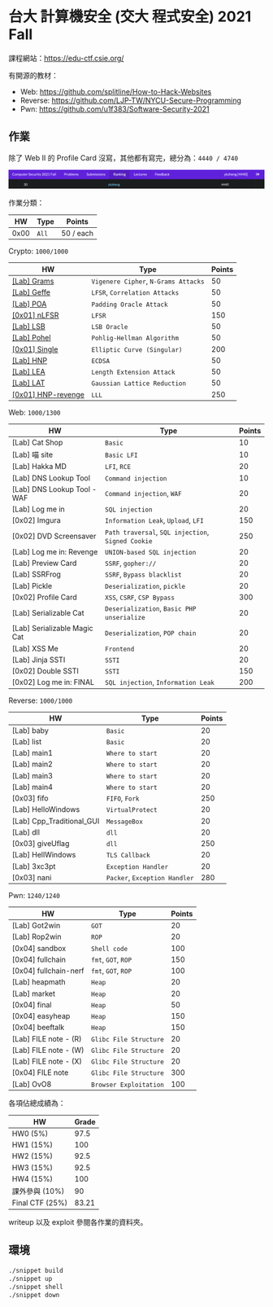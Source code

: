 # 台大 計算機安全 (交大 程式安全) 2021 Fall

課程網站：https://edu-ctf.csie.org/

有開源的教材：

- Web: https://github.com/splitline/How-to-Hack-Websites
- Reverse: https://github.com/LJP-TW/NYCU-Secure-Programming
- Pwn: https://github.com/u1f383/Software-Security-2021

## 作業

除了 Web II 的 Profile Card 沒寫，其他都有寫完，總分為：`4440 / 4740`

![](images/rank.png)

作業分類：

| HW   | Type  | Points    |
| ---- | ----- | --------- |
| 0x00 | `All` | 50 / each |

Crypto: `1000/1000`

| HW                                                                 | Type                                 | Points |
| ------------------------------------------------------------------ | ------------------------------------ | ------ |
| [[Lab] Grams](Crypto/Crypto%20I/%5BLab%5D%20Grams)                 | `Vigenere Cipher`, `N-Grams Attacks` | 50     |
| [[Lab] Geffe](Crypto/Crypto%20I/%5BLab%5D%20Geffe)                 | `LFSR`, `Correlation Attacks`        | 50     |
| [[Lab] POA](Crypto/Crypto%20I/%5BLab%5D%20POA)                     | `Padding Oracle Attack`              | 50     |
| [[0x01] nLFSR](Crypto/Crypto%20I/%5B0x01%5D%20nLFSR)               | `LFSR`                               | 150    |
| [[Lab] LSB](Crypto/Crypto%20II/%5BLab%5D%20LSB)                    | `LSB Oracle`                         | 50     |
| [[Lab] Pohel](Crypto/Crypto%20II/%5BLab%5D%20Pohel)                | `Pohlig-Hellman Algorithm`           | 50     |
| [[0x01] Single](Crypto/Crypto%20II/%5B0x01%5D%20Single)            | `Elliptic Curve (Singular)`          | 200    |
| [[Lab] HNP](Crypto/Crypto%20III/%5BLab%5D%20HNP)                   | `ECDSA`                              | 50     |
| [[Lab] LEA](Crypto/Crypto%20III/%5BLab%5D%20LEA)                   | `Length Extension Attack`            | 50     |
| [[Lab] LAT](Crypto/Crypto%20III/%5BLab%5D%20LAT)                   | `Gaussian Lattice Reduction`         | 50     |
| [[0x01] HNP-revenge](Crypto/Crypto%20III/%5B0x01%5D%20HNP-revenge) | `LLL`                                | 250    |

Web: `1000/1300`

| HW                           | Type                                               | Points |
| ---------------------------- | -------------------------------------------------- | ------ |
| [Lab] Cat Shop               | `Basic`                                            | 10     |
| [Lab] 喵 site                | `Basic LFI`                                        | 10     |
| [Lab] Hakka MD               | `LFI`, `RCE`                                       | 20     |
| [Lab] DNS Lookup Tool        | `Command injection`                                | 10     |
| [Lab] DNS Lookup Tool - WAF  | `Command injection`, `WAF`                         | 20     |
| [Lab] Log me in              | `SQL injection`                                    | 20     |
| [0x02] Imgura                | `Information Leak`, `Upload`, `LFI`                | 150    |
| [0x02] DVD Screensaver       | `Path traversal`, `SQL injection`, `Signed Cookie` | 250    |
| [Lab] Log me in: Revenge     | `UNION-based SQL injection`                        | 20     |
| [Lab] Preview Card           | `SSRF`, `gopher://`                                | 20     |
| [Lab] SSRFrog                | `SSRF`, `Bypass blacklist`                         | 20     |
| [Lab] Pickle                 | `Deserialization`, `pickle`                        | 20     |
| [0x02] Profile Card          | `XSS`, `CSRF`, `CSP Bypass`                        | 300    |
| [Lab] Serializable Cat       | `Deserialization`, `Basic PHP unserialize`         | 20     |
| [Lab] Serializable Magic Cat | `Deserialization`, `POP chain`                     | 20     |
| [Lab] XSS Me                 | `Frontend`                                         | 20     |
| [Lab] Jinja SSTI             | `SSTI`                                             | 20     |
| [0x02] Double SSTI           | `SSTI`                                             | 150    |
| [0x02] Log me in: FINAL      | `SQL injection`, `Information Leak`                | 200    |

Reverse: `1000/1000`

| HW                        | Type                          | Points |
| ------------------------- | ----------------------------- | ------ |
| [Lab] baby                | `Basic`                       | 20     |
| [Lab] list                | `Basic`                       | 20     |
| [Lab] main1               | `Where to start`              | 20     |
| [Lab] main2               | `Where to start`              | 20     |
| [Lab] main3               | `Where to start`              | 20     |
| [Lab] main4               | `Where to start`              | 20     |
| [0x03] fifo               | `FIFO`, `Fork`                | 250    |
| [Lab] HelloWindows        | `VirtualProtect`              | 20     |
| [Lab] Cpp_Traditional_GUI | `MessageBox`                  | 20     |
| [Lab] dll                 | `dll`                         | 20     |
| [0x03] giveUflag          | `dll`                         | 250    |
| [Lab] HellWindows         | `TLS Callback`                | 20     |
| [Lab] 3xc3pt              | `Exception Handler`           | 20     |
| [0x03] nani               | `Packer`, `Exception Handler` | 280    |

Pwn: `1240/1240`

| HW                    | Type                   | Points |
| --------------------- | ---------------------- | ------ |
| [Lab] Got2win         | `GOT`                  | 20     |
| [Lab] Rop2win         | `ROP`                  | 20     |
| [0x04] sandbox        | `Shell code`           | 100    |
| [0x04] fullchain      | `fmt`, `GOT`, `ROP`    | 150    |
| [0x04] fullchain-nerf | `fmt`, `GOT`, `ROP`    | 100    |
| [Lab] heapmath        | `Heap`                 | 20     |
| [Lab] market          | `Heap`                 | 20     |
| [0x04] final          | `Heap`                 | 50     |
| [0x04] easyheap       | `Heap`                 | 150    |
| [0x04] beeftalk       | `Heap`                 | 150    |
| [Lab] FILE note - (R) | `Glibc File Structure` | 20     |
| [Lab] FILE note - (W) | `Glibc File Structure` | 20     |
| [Lab] FILE note - (X) | `Glibc File Structure` | 20     |
| [0x04] FILE note      | `Glibc File Structure` | 300    |
| [Lab] OvO8            | `Browser Exploitation` | 100    |

各項佔總成績為：

| HW              | Grade |
| --------------- | ----- |
| HW0 (5%)        | 97.5  |
| HW1 (15%)       | 100   |
| HW2 (15%)       | 92.5  |
| HW3 (15%)       | 92.5  |
| HW4 (15%)       | 100   |
| 課外參與 (10%)  | 90    |
| Final CTF (25%) | 83.21 |

writeup 以及 exploit 參閱各作業的資料夾。

## 環境

```
./snippet build
./snippet up
./snippet shell
./snippet down
```
